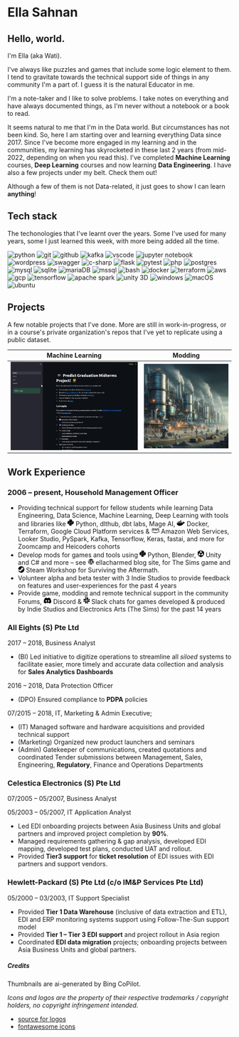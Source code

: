 # Ella Sahnan

## Hello, world.

I'm Ella (aka Wati).

I've always like puzzles and games that include some logic element to them. I tend to gravitate towards the technical support side of things in any community I'm a part of. I guess it is the natural Educator in me.

I'm a note-taker and I like to solve problems. 
I take notes on everything and have always documented things, as I'm never without a notebook or a book to read. 

It seems natural to me that I'm in the Data world. But circumstances has not been kind. So, here I am starting over and learning everything Data since 2017. Since I've become more engaged in my learning and in the communities, my learning has skyrocketed in these last 2 years (from mid-2022, depending on when you read this). I've completed **Machine Learning** courses, **Deep Learning** courses and now learning **Data Engineering**. I have also a few projects under my belt. Check them out!

Although a few of them is not Data-related, it just goes to show I can learn **anything**!

## Tech stack

The techonologies that I've learnt over the years. Some I've used for many years, some I just learned this week, with more being added all the time.

<img src="https://user-images.githubusercontent.com/25181517/183423507-c056a6f9-1ba8-4312-a350-19bcbc5a8697.png" title="python" width="54px">    <img src="https://user-images.githubusercontent.com/25181517/192108372-f71d70ac-7ae6-4c0d-8395-51d8870c2ef0.png" title="git" width="54px">    <img src="https://user-images.githubusercontent.com/25181517/192108374-8da61ba1-99ec-41d7-80b8-fb2f7c0a4948.png" title="github" width="54px">    <img src="https://user-images.githubusercontent.com/25181517/192107004-2d2fff80-d207-4916-8a3e-130fee5ee495.png" title="kafka" width="54px">    <img src="https://user-images.githubusercontent.com/25181517/192108891-d86b6220-e232-423a-bf5f-90903e6887c3.png" title="vscode" width="42px">    <img src="https://user-images.githubusercontent.com/25181517/183914128-3fc88b4a-4ac1-40e6-9443-9a30182379b7.png" title="jupyter notebook" width="54px">    <img src="https://user-images.githubusercontent.com/25181517/192158957-b1256181-356c-46a3-beb9-487af08a6266.png" title="wordpress" width="54px">    <img src="https://user-images.githubusercontent.com/25181517/186711335-a3729606-5a78-4496-9a36-06efcc74f800.png" title="swagger" width="54px">    <img src="https://user-images.githubusercontent.com/25181517/121405384-444d7300-c95d-11eb-959f-913020d3bf90.png" title="c-sharp" width="54px">    <img src="https://user-images.githubusercontent.com/25181517/183423775-2276e25d-d43d-4e58-890b-edbc88e915f7.png" title="flask" width="54px">    <img src="https://user-images.githubusercontent.com/25181517/184117132-9e89a93b-65fb-47c3-91e7-7d0f99e7c066.png" title="pytest" width="54px">    <img src="https://user-images.githubusercontent.com/25181517/183570228-6a040b9f-3ddf-47a2-a201-743121dac664.png" title="php" width="54px">    <img src="https://user-images.githubusercontent.com/25181517/117208740-bfb78400-adf5-11eb-97bb-09072b6bedfc.png" title="postgres" width="54px">    <img src="https://user-images.githubusercontent.com/25181517/183896128-ec99105a-ec1a-4d85-b08b-1aa1620b2046.png" title="mysql" width="54px">    <img src="https://github.com/marwin1991/profile-technology-icons/assets/136815194/82df4543-236b-4e45-9604-5434e3faab17" title="sqlite" width="54px">    <img src="https://github.com/marwin1991/profile-technology-icons/assets/136815194/3c698a4f-84e4-4849-a900-476b14311634" title="mariaDB" width="54px">    <img src="https://github.com/marwin1991/profile-technology-icons/assets/19180175/3b371807-db7c-45b4-8720-c0cfc901680a" title="mssql" width="54px">    <img src="https://user-images.githubusercontent.com/25181517/192158606-7c2ef6bd-6e04-47cf-b5bc-da2797cb5bda.png" title="bash" width="48px">    <img src="https://user-images.githubusercontent.com/25181517/117207330-263ba280-adf4-11eb-9b97-0ac5b40bc3be.png" title="docker" width="64px">    <img src="https://user-images.githubusercontent.com/25181517/183345121-36788a6e-5462-424a-be67-af1ebeda79a2.png" title="terraform" width="54px">    <img src="https://user-images.githubusercontent.com/25181517/183896132-54262f2e-6d98-41e3-8888-e40ab5a17326.png" title="aws" width="54px">    <img src="https://user-images.githubusercontent.com/25181517/183911547-990692bc-8411-4878-99a0-43506cdb69cf.png" title="gcp" width="54px">    <img src="https://user-images.githubusercontent.com/25181517/223639822-2a01e63a-a7f9-4a39-8930-61431541bc06.png" title="tensorflow" width="54px">    <img src="https://user-images.githubusercontent.com/25181517/184357834-eba1eee1-6074-4b9c-8ed3-5373868096cc.png" title="apache spark" width="54px">    <img src="https://user-images.githubusercontent.com/25181517/193427941-9437dbbe-376f-40dc-9573-0ef5c02a26a7.png" title="unity 3D" width="54px">    <img src="https://user-images.githubusercontent.com/25181517/186884150-05e9ff6d-340e-4802-9533-2c3f02363ee3.png" title="windows" width="48px">    <img src="https://user-images.githubusercontent.com/25181517/186884152-ae609cca-8cf1-4175-8d60-1ce1fa078ca2.png" title="macOS" width="48px">    <img src="https://user-images.githubusercontent.com/25181517/186884153-99edc188-e4aa-4c84-91b0-e2df260ebc33.png"  title="ubuntu" width="48px">    <img src="" width="54px">  

## Projects

A few notable projects that I've done. More are still in work-in-progress, or in a course's private organization's repos that I've yet to replicate using a public dataset.

| Machine Learning | Modding  |
|:---------------: |:--------:|
| [<img src="./assets/img/web_service.gif" width="512px" title="Predict Graduation Rate Project">](https://github.com/ellacharmed/mlzoomcamp-midterms-predict-graduation)   | [<img src="./assets/img/resource-factory.png" width="320px" title="Steam Workshop for Surviving the Aftermath">](https://steamcommunity.com/id/ellacharmed/myworkshopfiles/?appid=684450)  |

## Work Experience

### 2006 – present, Household Management Officer
- Providing technical support for fellow students while learning Data Engineering, Data Science, Machine Learning, Deep Learning with tools and libraries like <img src="./assets/fontawesome-icons/python.svg" width="14px"> Python, dlthub, dbt labs, Mage AI, <img src="./assets/fontawesome-icons/docker.svg" width="18px"> Docker, Terraform, Google Cloud Platform services & <img src="./assets/fontawesome-icons/aws.svg" width="18px"> Amazon Web Services, Looker Studio, PySpark, Kafka, Tensorflow, Keras, fastai, and more for Zoomcamp and Heicoders cohorts
- Develop mods for games and tools using <img src="./assets/fontawesome-icons/python.svg" width="14px"> Python, Blender, <img src="./assets/fontawesome-icons/unity.svg" width="14px"> Unity and C# and more – see <img src="./assets/fontawesome-icons/wordpress.svg" width="14px"> ellacharmed blog site, for The Sims game and <img src="./assets/fontawesome-icons/steam.svg" width="14px"> Steam Workshop for Surviving the Aftermath. 
- Volunteer alpha and beta tester with 3 Indie Studios to provide feedback on features and user-experiences for the past 4 years
- Provide game, modding and remote technical support in the community Forums, <img src="./assets/fontawesome-icons/discord.svg" width="18px"> Discord & <img src="./assets/fontawesome-icons/slack.svg" width="14px"> Slack chats for games developed & produced by Indie Studios and Electronics Arts (The Sims) for the past 14 years

### All Eights (S) Pte Ltd

2017 – 2018, Business Analyst

- (BI) Led initiative to digitize operations to streamline all *siloed* systems to facilitate easier, more timely and accurate data collection and analysis for **Sales Analytics Dashboards**

2016 – 2018, Data Protection Officer
- (DPO) Ensured compliance to **PDPA** policies

07/2015 – 2018, IT, Marketing & Admin Executive; 
- (IT) Managed software and hardware acquisitions and provided technical support
- (Marketing) Organized new product launchers and seminars
- (Admin) Gatekeeper of communications, created quotations and coordinated Tender submissions between Management, Sales, Engineering, **Regulatory**, Finance and Operations Departments

### Celestica Electronics (S) Pte Ltd

07/2005 – 05/2007, Business Analyst

05/2003 – 05/2007, IT Application Analyst


- Led EDI onboarding projects between Asia Business Units and global partners and improved project completion by **90%**. 
- Managed requirements gathering & gap analysis, developed EDI mapping, developed test plans, conducted UAT and rollout. 
- Provided **Tier3 support** for **ticket resolution** of EDI issues with EDI partners and support vendors.

### Hewlett-Packard (S) Pte Ltd (c/o IM&P Services Pte Ltd)
05/2000 – 03/2003, IT Support Specialist
    
- Provided **Tier 1 Data Warehouse** (inclusive of data extraction and ETL), EDI and ERP monitoring systems support using Follow-The-Sun support model
- Provided **Tier 1 – Tier 3 EDI support** and project rollout in Asia region
- Coordinated **EDI data migration** projects; onboarding projects between Asia Business Units and global partners. 



##### Credits

Thumbnails are ai-generated by Bing CoPilot.

*Icons and logos are the property of their respective trademarks / copyright holders, no copyright infringement intended.* 
- [source for logos](https://github.com/marwin1991/profile-technology-icons)
- [fontawesome icons](https://fontawesome.com/search)
